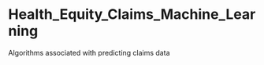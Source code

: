 Health_Equity_Claims_Machine_Learning
=====================================

Algorithms associated with predicting claims data
